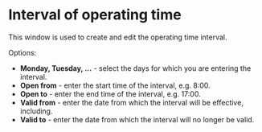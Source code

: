 # Interval of operating time
    
This window is used to create and edit the operating time interval.
    
Options:
   
- **Monday, Tuesday, ...** - select the days for which you are entering the interval.
- **Open from** - enter the start time of the interval, e.g. 8:00.
- **Open to** - enter the end time of the interval, e.g. 17:00.
- **Valid from** - enter the date from which the interval will be effective, including.
- **Valid to** - enter the date from which the interval will no longer be valid.
